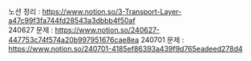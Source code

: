 노션 정리 : https://www.notion.so/3-Transport-Layer-a47c99f3fa744fd28543a3dbbb4f50af
<br>
240627 문제 : https://www.notion.so/240627-447753c74f574a20b997951676cae8ea
240701 문제 : https://www.notion.so/240701-4185ef86393a439f9d765eadeed278d4
